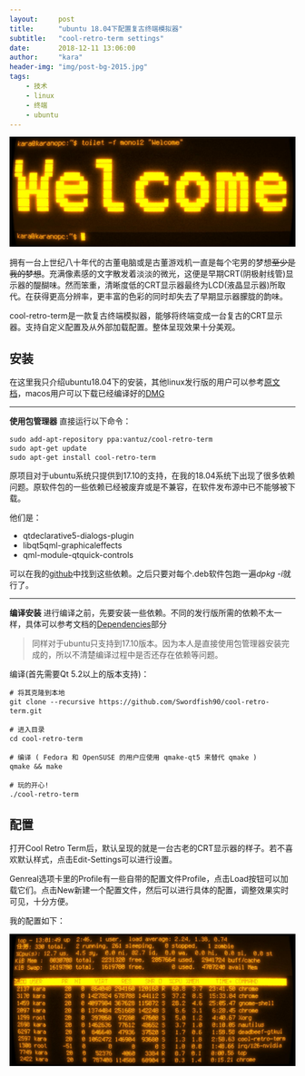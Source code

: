 ```yaml
---
layout:     post
title:      "ubuntu 18.04下配置复古终端模拟器"
subtitle:   "cool-retro-term settings"
date:       2018-12-11 13:06:00
author:     "kara"
header-img: "img/post-bg-2015.jpg"
tags:
    - 技术
    - linux
    - 终端
    - ubuntu
---
```


![](img/retro-term/welcome.jpg)

拥有一台上世纪八十年代的古董电脑或是古董游戏机一直是每个宅男的梦想~~至少是我的梦想~~。充满像素感的文字散发着淡淡的微光，这便是早期CRT(阴极射线管)显示器的醍醐味。然而笨重，清晰度低的CRT显示器最终为LCD(液晶显示器)所取代。在获得更高分辨率，更丰富的色彩的同时却失去了早期显示器朦胧的韵味。

cool-retro-term是一款复古终端模拟器，能够将终端变成一台复古的CRT显示器。支持自定义配置及从外部加载配置。整体呈现效果十分美观。

## 安装

在这里我只介绍ubuntu18.04下的安装，其他linux发行版的用户可以参考[原文档](https://github.com/Swordfish90/cool-retro-term/blob/master/README.md#build-instructions-osx)，macos用户可以下载已经编译好的[DMG](https://github.com/Swordfish90/cool-retro-term/releases)

---

**使用包管理器**
直接运行以下命令：

```shell
sudo add-apt-repository ppa:vantuz/cool-retro-term
sudo apt-get update
sudo apt-get install cool-retro-term
```

原项目对于ubuntu系统只提供到17.10的支持，在我的18.04系统下出现了很多依赖问题。原软件包的一些依赖已经被废弃或是不兼容，在软件发布源中已不能够被下载。

他们是：
* qtdeclarative5-dialogs-plugin
* libqt5qml-graphicaleffects
* qml-module-qtquick-controls

可以在我的[github](https://github.com/kara07/cool-retro-term-dependence#cool-retro-term-dependence)中找到这些依赖。之后只要对每个.deb软件包跑一遍*dpkg -i*就行了。

---

**编译安装**
进行编译之前，先要安装一些依赖。不同的发行版所需的依赖不太一样，具体可以参考文档的[Dependencies](https://github.com/Swordfish90/cool-retro-term/blob/master/README.md#dependencies)部分

> 同样对于ubuntu只支持到17.10版本。因为本人是直接使用包管理器安装完成的，所以不清楚编译过程中是否还存在依赖等问题。

编译(首先需要Qt 5.2以上的版本支持)：

```shell
# 将其克隆到本地
git clone --recursive https://github.com/Swordfish90/cool-retro-term.git

# 进入目录
cd cool-retro-term

# 编译 ( Fedora 和 OpenSUSE 的用户应使用 qmake-qt5 来替代 qmake )
qmake && make

# 玩的开心!
./cool-retro-term
```

## 配置
打开Cool Retro Term后，默认呈现的就是一台古老的CRT显示器的样子。若不喜欢默认样式，点击Edit-Settings可以进行设置。

Genreal选项卡里的Profile有一些自带的配置文件Profile，点击Load按钮可以加载它们。点击New新建一个配置文件，然后可以进行具体的配置，调整效果实时可见，十分方便。

我的配置如下：

![充满噪点和抖动的球形屏让人欲罢不能](img/retro-term/setting.jpg)


